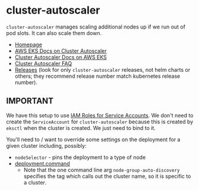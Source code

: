 # cluster-autoscaler

`cluster-autoscaler` manages scaling additional nodes up if we run out of pod slots.  It can also scale them down.

* [Homepage](https://github.com/kubernetes/autoscaler/tree/master/cluster-autoscaler)
* [AWS EKS Docs on Cluster Autoscaler](https://docs.aws.amazon.com/eks/latest/userguide/cluster-autoscaler.html)
* [Cluster Autoscaler Docs on AWS EKS](https://github.com/kubernetes/autoscaler/blob/master/cluster-autoscaler/cloudprovider/aws/README.md)
* [Cluster Autoscaler FAQ](https://github.com/kubernetes/autoscaler/blob/master/cluster-autoscaler/FAQ.md)
* [Releases](https://github.com/kubernetes/autoscaler/releases) (look for only `cluster-autoscaler` releases, not helm charts or others; they recommend release number match kubernetes release number).

## **IMPORTANT**

We have this setup to use [IAM Roles for Service Accounts](https://docs.aws.amazon.com/eks/latest/userguide/iam-roles-for-service-accounts.html).  We don't need to create the `ServiceAccount` for `cluster-autoscaler` because this is created by `eksctl` when the cluster is created.  We just need to bind to it.

You'll need to / want to override some settings on the deployment for a given cluster including, possibly:

* `nodeSelector` - pins the deployment to a type of node
* [deployment.command](https://github.com/kubernetes/autoscaler/blob/master/cluster-autoscaler/FAQ.md#what-are-the-parameters-to-ca)
  * Note that the one command line arg `node-group-auto-discovery` specifies the tag which calls out the cluster name, so it is specific to a cluster.
